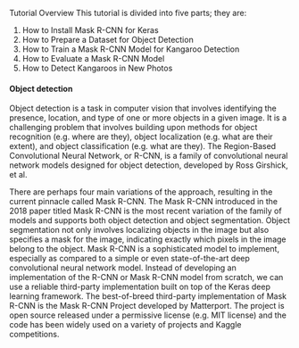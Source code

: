 Tutorial Overview
This tutorial is divided into five parts; they are:
1. How to Install Mask R-CNN for Keras
2. How to Prepare a Dataset for Object Detection
3. How to Train a Mask R-CNN Model for Kangaroo Detection
4. How to Evaluate a Mask R-CNN Model
5. How to Detect Kangaroos in New Photos


#### Object detection
Object detection is a task in computer vision that involves identifying the presence, location,
and type of one or more objects in a given image. It is a challenging problem that involves
building upon methods for object recognition (e.g. where are they), object localization (e.g.
what are their extent), and object classification (e.g. what are they).
The Region-Based Convolutional Neural Network, or R-CNN, is a family of convolutional
neural network models designed for object detection, developed by Ross Girshick, et al. 

There are perhaps four main variations of the approach, resulting in the
current pinnacle called Mask R-CNN. The Mask R-CNN introduced in the 2018 paper titled
Mask R-CNN is the most recent variation of the family of models and supports both object
detection and object segmentation. Object segmentation not only involves localizing objects
in the image but also specifies a mask for the image, indicating exactly which pixels in the
image belong to the object. Mask R-CNN is a sophisticated model to implement, especially as
compared to a simple or even state-of-the-art deep convolutional neural network model. Instead
of developing an implementation of the R-CNN or Mask R-CNN model from scratch, we can
use a reliable third-party implementation built on top of the Keras deep learning framework.
The best-of-breed third-party implementation of Mask R-CNN is the Mask R-CNN Project
developed by Matterport. The project is open source released under a permissive license
(e.g. MIT license) and the code has been widely used on a variety of projects and Kaggle
competitions.